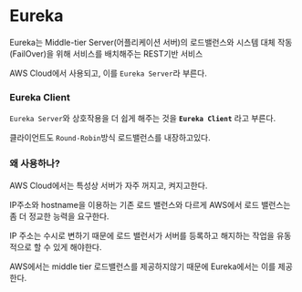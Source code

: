 # Eureka

Eureka는 Middle-tier Server(어플리케이션 서버)의 로드밸런스와 시스템 대체 작동(FailOver)을 위해 서비스를 배치해주는 REST기반 서비스

AWS  Cloud에서 사용되고, 이를 `Eureka Server`라 부른다.

### Eureka Client

`Eureka Server`와 상호작용을 더 쉽게 해주는 것을 **`Eureka Client`** 라고 부른다.

클라이언트도 `Round-Robin`방식 로드밸런스를 내장하고있다.



### 왜 사용하나?

AWS Cloud에서는 특성상 서버가 자주 꺼지고, 켜지고한다.

IP주소와 hostname을 이용하는 기존 로드 밸런스와 다르게
AWS에서 로드 밸런스는 좀 더 정교한 능력을 요구한다.

IP 주소는 수시로 변하기 때문에 로드 밸런서가 서버를 등록하고 해지하는 작업을 유동적으로 할 수 있게 해야한다.

AWS에서는 middle tier 로드밸런스를 제공하지않기 때문에 Eureka에서는 이를 제공한다.



